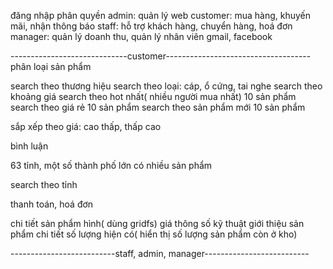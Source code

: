 đăng nhập
    phân quyền
        admin: quản lý web
        customer: mua hàng, khuyến mãi, nhận thông báo
        staff: hỗ trợ khách hàng, chuyển hàng, hoá đơn
        manager: quản lý doanh thu, quản lý nhân viên
    gmail, facebook

-----------------------------customer------------------------------------
phân loại sản phẩm

search theo thương hiệu
search theo loại: cáp, ổ cứng, tai nghe
search theo khoảng giá
search theo hot nhất( nhiều người mua nhất)     10 sản phẩm
search theo giá rẻ                              10 sản phẩm
search theo sản phẩm mới                        10 sản phẩm

sắp xếp theo giá: cao thấp, thấp cao

bình luận

63 tỉnh, một số thành phố lớn có nhiều sản phẩm

search theo tỉnh

thanh toán, hoá đơn

chi tiết sản phẩm
    hình( dùng gridfs)
    giá
    thông số kỹ thuật
    giới thiệu sản phẩm chi tiết
    số lượng hiện có( hiển thị số lượng sản phẩm còn ở kho)

--------------------------staff, admin, manager--------------------------

